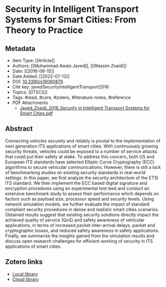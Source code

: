 # Security in Intelligent Transport Systems for Smart Cities: From Theory to Practice

## Metadata

* Item Type: [[Article]]
* Authors: [[Muhammad Awais Javed]], [[Wassim Znaidi]]
* Date: [[2016-06-15]]
* Date Added: [[2022-07-12]]
* DOI: [10.3390/s16060879](https://doi.org/10.3390/s16060879)
* Cite key: javedSecurityIntelligentTransport2016
* Topics: [[ITSCS]]
* Tags: #read, #core, #zotero, #literature-notes, #reference
* PDF Attachments
	- [Javed_Znaidi_2016_Security in Intelligent Transport Systems for Smart Cities.pdf](zotero://open-pdf/library/items/ICF4ZTQT)

## Abstract

Connecting vehicles securely and reliably is pivotal to the implementation of next generation ITS applications of smart cities. With continuously growing security threats, vehicles could be exposed to a number of service attacks that could put their safety at stake. To address this concern, both US and European ITS standards have selected Elliptic Curve Cryptography (ECC) algorithms to secure vehicular communications. However, there is still a lack of benchmarking studies on existing security standards in real-world settings. In this paper, we first analyze the security architecture of the ETSI ITS standard. We then implement the ECC based digital signature and encryption procedures using an experimental test-bed and conduct an extensive benchmark study to assess their performance which depends on factors such as payload size, processor speed and security levels. Using network simulation models, we further evaluate the impact of standard compliant security procedures in dense and realistic smart cities scenarios. Obtained results suggest that existing security solutions directly impact the achieved quality of service (QoS) and safety awareness of vehicular applications, in terms of increased packet inter-arrival delays, packet and cryptographic losses, and reduced safety awareness in safety applications. Finally, we summarize the insights gained from the simulation results and discuss open research challenges for efficient working of security in ITS applications of smart cities.


##  Zotero links
* [Local library](zotero://select/items/1_VZWPHGMX)
* [Cloud library](http://zotero.org/users/2209932/items/VZWPHGMX)

